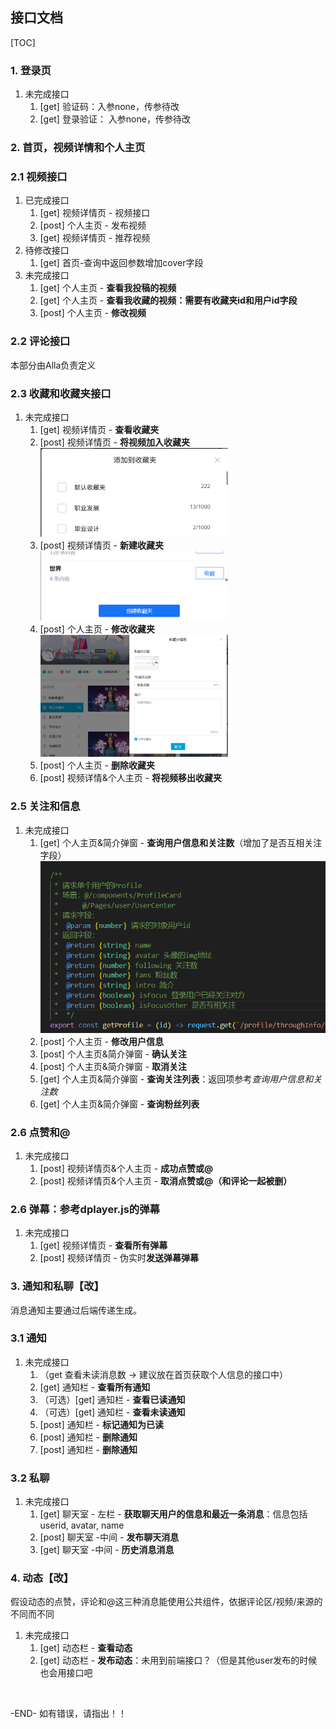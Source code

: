 ## 接口文档

[TOC]

### 1. 登录页
1. 未完成接口
   1. [get] 验证码：入参none，传参待改
   2. [get] 登录验证： 入参none，传参待改

### 2. 首页，视频详情和个人主页
### 2.1 视频接口
1. 已完成接口
   1. [get] 视频详情页 - 视频接口
   2. [post] 个人主页 - 发布视频
   3. [get] 视频详情页 - 推荐视频 
2. 待修改接口
   1. [get] 首页-查询中返回参数增加cover字段
3. 未完成接口
   1. [get] 个人主页 - **查看我投稿的视频**
   2. [get] 个人主页 - **查看我收藏的视频：需要有收藏夹id和用户id字段**
   3. [post] 个人主页 - **修改视频**
### 2.2 评论接口
本部分由Alla负责定义
### 2.3 收藏和收藏夹接口
1. 未完成接口
   1. [get] 视频详情页 - **查看收藏夹**
   2. [post] 视频详情页 - **将视频加入收藏夹**
      <img src="1703068362811.png" alt="" style="width: 300px;"/>
   3. [post] 视频详情页 - **新建收藏夹**
      <img src="1703068565530.png" alt="" style="width: 300px;"/>
   4. [post] 个人主页 - **修改收藏夹**
      <img src="1703068658131.png" alt="" style="width: 300px;"/>
   5. [post] 个人主页 - **删除收藏夹**
   6. [post] 视频详情&个人主页 - **将视频移出收藏夹**
### 2.5 关注和信息
1. 未完成接口
   1. [get] 个人主页&简介弹窗 - **查询用户信息和关注数**（增加了是否互相关注字段）
      <img src="1703067864286.png" alt="" style="width: 500px;"/>
   2. [post] 个人主页 - **修改用户信息**
   3. [post] 个人主页&简介弹窗 - **确认关注**
   4. [post] 个人主页&简介弹窗 - **取消关注**
   5. [get] 个人主页&简介弹窗 - **查询关注列表**：返回项参考*查询用户信息和关注数*
   6. [get] 个人主页&简介弹窗 - **查询粉丝列表**
### 2.6 点赞和@
1. 未完成接口
   1. [post] 视频详情页&个人主页 - **成功点赞或@**
   2. [post] 视频详情页&个人主页 - **取消点赞或@（和评论一起被删）**
### 2.6 弹幕：参考dplayer.js的弹幕
1. 未完成接口
   1. [get] 视频详情页 - **查看所有弹幕**
   2. [post] 视频详情页 - 伪实时**发送弹幕弹幕**
    
### 3. 通知和私聊【改】
消息通知主要通过后端传递生成。
### 3.1 通知
1. 未完成接口
   1. （get 查看未读消息数 -> 建议放在首页获取个人信息的接口中）
   2. [get] 通知栏 - **查看所有通知**
   3. （可选）[get] 通知栏 - **查看已读通知**
   4. （可选）[get] 通知栏 - **查看未读通知**
   5. [post] 通知栏 - **标记通知为已读**
   6. [post] 通知栏 - **删除通知**
   7. [post] 通知栏 - **删除通知**
### 3.2 私聊
1. 未完成接口
   1. [get] 聊天室 - 左栏 - **获取聊天用户的信息和最近一条消息**：信息包括userid, avatar, name
   2. [post] 聊天室 -中间 - **发布聊天消息**
   3. [get] 聊天室 -中间 - **历史消息消息**

### 4. 动态【改】
假设动态的点赞，评论和@这三种消息能使用公共组件，依据评论区/视频/来源的不同而不同
1. 未完成接口
   1. [get] 动态栏 - **查看动态**
   2. [get] 动态栏 - **发布动态**：未用到前端接口？（但是其他user发布的时候也会用接口吧
   
<br />

-END-
如有错误，请指出！！